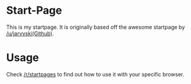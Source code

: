 # Start-Page
This is my startpage. It is originally based off the awesome startpage by [/u/jarvvski](https://www.reddit.com/user/jarvvski)[(Github)](https://github.com/Jarvvski/Start-Page).

# Usage
Check [/r/startpages](https://www.reddit.com/r/startpages/) to find out how to use it with your specific browser.

